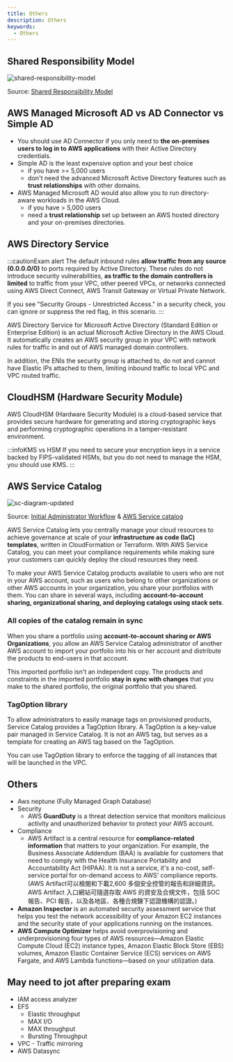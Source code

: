 ```yaml
---
title: Others
description: Others
keywords:
  - Others
---
```


## Shared Responsibility Model

![shared-responsibility-model](/img/aws/other/shared-responsibility-model.jpg)

Source: [Shared Responsibility Model](https://aws.amazon.com/compliance/shared-responsibility-model/)

## AWS Managed Microsoft AD vs AD Connector vs Simple AD

- You should use AD Connector if you only need to **the on-premises users to log in to AWS applications** with their Active Directory credentials.
- Simple AD is the least expensive option and your best choice 
  - if you have >= 5,000 users
  - don't need the advanced Microsoft Active Directory features such as **trust relationships** with other domains.
- AWS Managed Microsoft AD would also allow you to run directory-aware workloads in the AWS Cloud. 
  - if you have > 5,000 users 
  - need a **trust relationship** set up between an AWS hosted directory and your on-premises directories.

## AWS Directory Service

:::cautionExam alert
The default inbound rules **allow traffic from any source (0.0.0.0/0)** to ports required by Active Directory. These rules do not introduce security vulnerabilities, **as traffic to the domain controllers is limited** to traffic from your VPC, other peered VPCs, or networks connected using AWS Direct Connect, AWS Transit Gateway or Virtual Private Network. 

If you see "Security Groups - Unrestricted Access." in a security check, you can ignore or suppress the red flag, in this scenario.
:::

AWS Directory Service for Microsoft Active Directory (Standard Edition or Enterprise Edition) is an actual Microsoft Active Directory in the AWS Cloud. It automatically creates an AWS security group in your VPC with network rules for traffic in and out of AWS managed domain controllers. 

In addition, the ENIs the security group is attached to, do not and cannot have Elastic IPs attached to them, limiting inbound traffic to local VPC and VPC routed traffic.

## CloudHSM (Hardware Security Module)

AWS CloudHSM (Hardware Security Module) is a cloud-based service that provides secure hardware for generating and storing cryptographic keys and performing cryptographic operations in a tamper-resistant environment.

:::infoKMS vs HSM
If you need to secure your encryption keys in a service backed by FIPS-validated HSMs, but you do not need to manage the HSM, you should use KMS.
:::

##  AWS Service Catalog

![sc-diagram-updated](/img/aws/other/sc-diagram-updated.png)

Source: [Initial Administrator Workflow](https://docs.aws.amazon.com/servicecatalog/latest/adminguide/what-is_concepts.html) & [AWS Service catalog](https://aws.amazon.com/servicecatalog/)

AWS Service Catalog lets you centrally manage your cloud resources to achieve governance at scale of your **infrastructure as code (IaC) templates**, written in CloudFormation or Terraform. With AWS Service Catalog, you can meet your compliance requirements while making sure your customers can quickly deploy the cloud resources they need.

To make your AWS Service Catalog products available to users who are not in your AWS account, such as users who belong to other organizations or other AWS accounts in your organization, you share your portfolios with them. You can share in several ways, including **account-to-account sharing, organizational sharing, and deploying catalogs using stack sets**.

### All copies of the catalog remain in sync

When you share a portfolio using **account-to-account sharing or AWS Organizations**, you allow an AWS Service Catalog administrator of another AWS account to import your portfolio into his or her account and distribute the products to end-users in that account.

This imported portfolio isn't an independent copy. The products and constraints in the imported portfolio **stay in sync with changes** that you make to the shared portfolio, the original portfolio that you shared. 


### TagOption library

To allow administrators to easily manage tags on provisioned products, Service Catalog provides a TagOption library. A TagOption is a key-value pair managed in Service Catalog. It is not an AWS tag, but serves as a template for creating an AWS tag based on the TagOption.

You can use TagOption library to enforce the tagging of all instances that will be launched in the VPC.

## Others

- Aws neptune (Fully Managed Graph Database)
- Security
  - AWS **GuardDuty** is a threat detection service that monitors malicious activity and unauthorized behavior to protect your AWS account.
- Compliance
  - AWS Artifact is a central resource for **compliance-related information** that matters to your organization. For example, the Business Associate Addendum (BAA) is available for customers that need to comply with the Health Insurance Portability and Accountability Act (HIPAA). It is not a service, it's a no-cost, self-service portal for on-demand access to AWS’ compliance reports. (AWS Artifact可以檢閱和下載2,600 多個安全控管的報告和詳細資訊。AWS Artifact 入口網站可隨選存取 AWS 的資安及合規文件，包括 SOC 報告、PCI 報告，以及各地區、各種合規鍊下認證機構的認證。)
- **Amazon Inspector** is an automated security assessment service that helps you test the network accessibility of your Amazon EC2 instances and the security state of your applications running on the instances. 
- **AWS Compute Optimizer** helps avoid overprovisioning and underprovisioning four  types of AWS resources—Amazon Elastic Compute Cloud (EC2) instance types, Amazon Elastic Block Store (EBS) volumes, Amazon Elastic Container Service (ECS) services on AWS Fargate, and AWS Lambda functions—based on your utilization data.

## May need to jot after preparing exam

- IAM access analyzer
- EFS
  - Elastic throughput
  - MAX I/O
  - MAX throughput
  - Bursting Throughput
- VPC - Traffic mirroring
- AWS Datasync